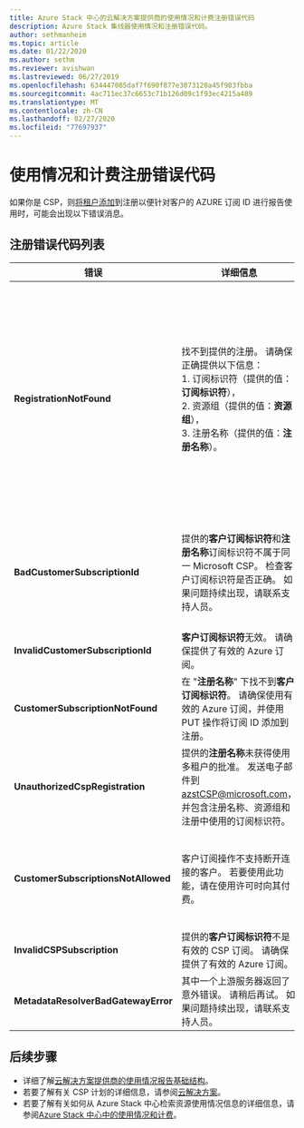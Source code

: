 ```yaml
---
title: Azure Stack 中心的云解决方案提供商的使用情况和计费注册错误代码
description: Azure Stack 集线器使用情况和注册错误代码。
author: sethmanheim
ms.topic: article
ms.date: 01/22/2020
ms.author: sethm
ms.reviewer: avishwan
ms.lastreviewed: 06/27/2019
ms.openlocfilehash: 634447085daf7f690f877e3073120a45f903fbba
ms.sourcegitcommit: 4ac711ec37c6653c71b126d09c1f93ec4215a489
ms.translationtype: MT
ms.contentlocale: zh-CN
ms.lasthandoff: 02/27/2020
ms.locfileid: "77697937"
---
```

# <a name="usage-and-billing-registration-error-codes"></a>使用情况和计费注册错误代码

如果你是 CSP，则[将租户添加](azure-stack-csp-ref-operations.md#add-tenant-to-registration)到注册以便针对客户的 AZURE 订阅 ID 进行报告使用时，可能会出现以下错误消息。

## <a name="list-of-registration-error-codes"></a>注册错误代码列表

| 错误                           | 详细信息                                                                                                                                                                                                                                                                                                                           | 注释                                                                                                                                                                                                                                                                                                                                                                                                                                                                                                                                                                                                            |
|---------------------------------|-----------------------------------------------------------------------------------------------------------------------------------------------------------------------------------------------------------------------------------------------------------------------------------------------------------------------------------|---------------------------------------------------------------------------------------------------------------------------------------------------------------------------------------------------------------------------------------------------------------------------------------------------------------------------------------------------------------------------------------------------------------------------------------------------------------------------------------------------------------------------------------------------------------------------------------------------------------------|
| **RegistrationNotFound**            | 找不到提供的注册。 请确保正确提供以下信息：<br>1. 订阅标识符（提供的值：**订阅标识符**），<br>2. 资源组（提供的值：**资源组**），<br>3. 注册名称（提供的值：**注册名称**）。                             | 当指向初始注册的信息不正确时，通常会发生此错误。 如果需要验证注册的资源组和名称，可以通过列出所有资源在 Azure 门户中找到该资源组和名称。 如果找到多个注册资源，请查看 "属性" 中的**CloudDeploymentID** ，并选择其**CloudDeploymentID**与云的匹配项。 若要查找**CloudDeploymentID**，可以在 Azure Stack 集线器上使用此 PowerShell 命令：<br>`$azureStackStampInfo = Invoke-Command -Session $session -ScriptBlock { Get-AzureStackStampInformation }` |
| **BadCustomerSubscriptionId**       | 提供的**客户订阅标识符**和**注册名称**订阅标识符不属于同一 Microsoft CSP。 检查客户订阅标识符是否正确。 如果问题持续出现，请联系支持人员。 | 当客户订阅是 CSP 订阅，但它汇总到不同于初始注册中使用的订阅的 CSP 伙伴时，会出现此错误。 进行此项检查是为了防止发生这种情况，这会导致为 CSP 伙伴计费，而该合作伙伴对使用的 Azure Stack 中心不负责。                                                                                                                                                                                                                                                                          |
| **InvalidCustomerSubscriptionId**   | **客户订阅标识符**无效。 请确保提供了有效的 Azure 订阅。                                                                                                                                                                         |                                                                                                                                                                                                                                                                                                                                                                                                                                                                                                                                                                                                                     |
| **CustomerSubscriptionNotFound**    | 在 "**注册名称**" 下找不到**客户订阅标识符**。 请确保使用有效的 Azure 订阅，并使用 PUT 操作将订阅 ID 添加到注册。                                                   | 如果尝试 v 已将某个租户添加到订阅，但找不到与该注册关联的客户订阅，则会发生此错误。 客户尚未添加到注册，或订阅 ID 未正确写入。                                                                                                                                                                                                                                                                                                                                |
| **UnauthorizedCspRegistration**     | 提供的**注册名称**未获得使用多租户的批准。 发送电子邮件到 azstCSP@microsoft.com，并包含注册名称、资源组和注册中使用的订阅标识符。                                                                                    | 必须为 Microsoft 的多租户批准注册，然后才能开始向其添加租户。                                                                                                                                                                                                                                                                                                                                                                                             |
| **CustomerSubscriptionsNotAllowed** | 客户订阅操作不支持断开连接的客户。 若要使用此功能，请在使用许可时向其付费。                                                                                                                                                                    | 尝试添加租户的注册是一个容量注册;也就是说，创建注册后，使用参数 `BillingModel Capacity`。 只允许使用即用即付注册来添加租户。 必须使用参数 `BillingModel PayAsYouUse`重新注册。                                                                                                                                                                                                                                                                                          |
| **InvalidCSPSubscription**          | 提供的**客户订阅标识符**不是有效的 CSP 订阅。 请确保提供了有效的 Azure 订阅。                                                                                                                                                        | 这很可能是因为客户订阅键入错误。                                                                                                                                                                                                                                                                                                                                                                                                                                                                                                                                        |
| **MetadataResolverBadGatewayError** | 其中一个上游服务器返回了意外错误。 请稍后再试。 如果问题持续出现，请联系支持人员。                                                                                                                                                                                                |                                                                                                                                                                                                                                                                                                                                                                                                                                                                                                                                                                                                                     |

## <a name="next-steps"></a>后续步骤

- 详细了解[云解决方案提供商的使用情况报告基础结构](azure-stack-csp-ref-infrastructure.md)。
- 若要了解有关 CSP 计划的详细信息，请参阅[云解决方案](https://partner.microsoft.com/solutions/microsoft-cloud-solutions)。
- 若要了解有关如何从 Azure Stack 中心检索资源使用情况信息的详细信息，请参阅[Azure Stack 中心中的使用情况和计费](azure-stack-billing-and-chargeback.md)。
